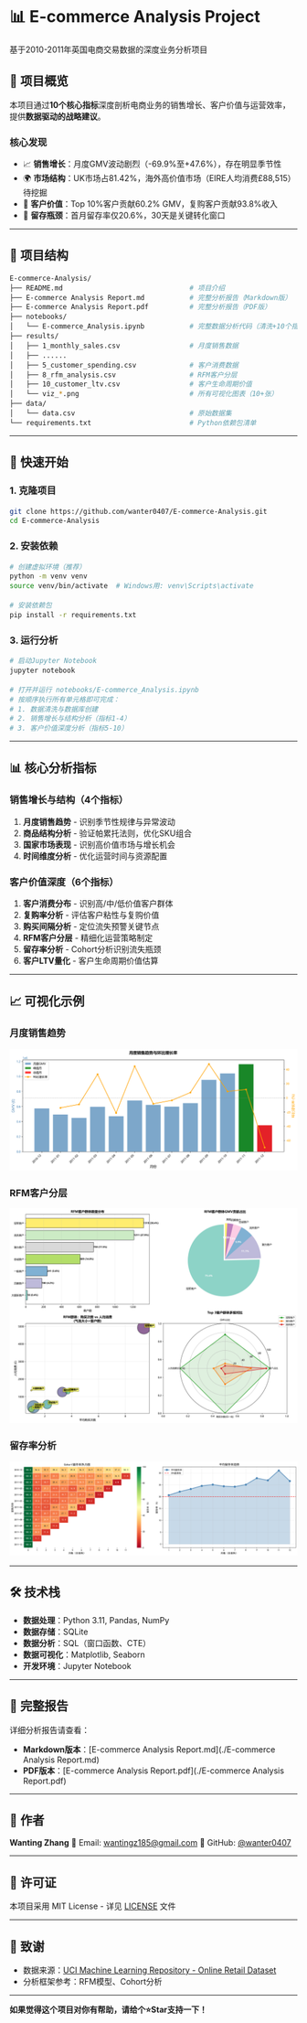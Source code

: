 # 📊 E-commerce Analysis Project

基于2010-2011年英国电商交易数据的深度业务分析项目

## 🎯 项目概览

本项目通过**10个核心指标**深度剖析电商业务的销售增长、客户价值与运营效率，提供**数据驱动的战略建议**。

### 核心发现

- 📈 **销售增长**：月度GMV波动剧烈（-69.9%至+47.6%），存在明显季节性
- 🌍 **市场结构**：UK市场占81.42%，海外高价值市场（EIRE人均消费£88,515）待挖掘
- 👥 **客户价值**：Top 10%客户贡献60.2% GMV，复购客户贡献93.8%收入
- 🔁 **留存瓶颈**：首月留存率仅20.6%，30天是关键转化窗口

------

## 📂 项目结构

```bash
E-commerce-Analysis/
├── README.md                               # 项目介绍
├── E-commerce Analysis Report.md           # 完整分析报告（Markdown版）
├── E-commerce Analysis Report.pdf          # 完整分析报告（PDF版）
├── notebooks/
│   └── E-commerce_Analysis.ipynb           # 完整数据分析代码（清洗+10个指标+可视化）
├── results/
│   ├── 1_monthly_sales.csv                 # 月度销售数据
│   ├── ......
│   ├── 5_customer_spending.csv             # 客户消费数据
│   ├── 8_rfm_analysis.csv                  # RFM客户分层
│   ├── 10_customer_ltv.csv                 # 客户生命周期价值
│   └── viz_*.png                           # 所有可视化图表（10+张）
├── data/
│   └── data.csv                            # 原始数据集
└── requirements.txt                        # Python依赖包清单
```

------

## 🚀 快速开始

### 1. 克隆项目

```bash
git clone https://github.com/wanter0407/E-commerce-Analysis.git
cd E-commerce-Analysis
```

### 2. 安装依赖

```bash
# 创建虚拟环境（推荐）
python -m venv venv
source venv/bin/activate  # Windows用: venv\Scripts\activate

# 安装依赖包
pip install -r requirements.txt
```

### 3. 运行分析

```bash
# 启动Jupyter Notebook
jupyter notebook

# 打开并运行 notebooks/E-commerce_Analysis.ipynb
# 按顺序执行所有单元格即可完成：
# 1. 数据清洗与数据库创建
# 2. 销售增长与结构分析（指标1-4）
# 3. 客户价值深度分析（指标5-10）
```

------

## 📊 核心分析指标

### 销售增长与结构（4个指标）

1. **月度销售趋势** - 识别季节性规律与异常波动
2. **商品结构分析** - 验证帕累托法则，优化SKU组合
3. **国家市场表现** - 识别高价值市场与增长机会
4. **时间维度分析** - 优化运营时间与资源配置

### 客户价值深度（6个指标）

1. **客户消费分布** - 识别高/中/低价值客户群体
2. **复购率分析** - 评估客户粘性与复购价值
3. **购买间隔分析** - 定位流失预警关键节点
4. **RFM客户分层** - 精细化运营策略制定
5. **留存率分析** - Cohort分析识别流失瓶颈
6. **客户LTV量化** - 客户生命周期价值估算

------

## 📈 可视化示例

### 月度销售趋势

![月度销售趋势](./results/viz_1_monthly_trend.png)

### RFM客户分层

![RFM客户分层](./results/viz_8_rfm_segments.png)

### 留存率分析

![留存率分析](./results/viz_9_retention_analysis.png)

------

## 🛠️ 技术栈

- **数据处理**：Python 3.11, Pandas, NumPy
- **数据存储**：SQLite
- **数据分析**：SQL（窗口函数、CTE）
- **数据可视化**：Matplotlib, Seaborn
- **开发环境**：Jupyter Notebook

------

## 📄 完整报告

详细分析报告请查看：

- **Markdown版本**：[E-commerce Analysis Report.md](./E-commerce Analysis Report.md)
- **PDF版本**：[E-commerce Analysis Report.pdf](./E-commerce Analysis Report.pdf)

------

## 👤 作者

**Wanting Zhang**
 📧 Email: [wantingz185@gmail.com](mailto:wantingz185@gmail.com)
 🔗 GitHub: [@wanter0407](https://github.com/wanter0407)

------

## 📜 许可证

本项目采用 MIT License - 详见 [LICENSE](LICENSE) 文件

------

## 🙏 致谢

- 数据来源：[UCI Machine Learning Repository - Online Retail Dataset](https://archive.ics.uci.edu/ml/datasets/online+retail)
- 分析框架参考：RFM模型、Cohort分析

------

**如果觉得这个项目对你有帮助，请给个⭐Star支持一下！**